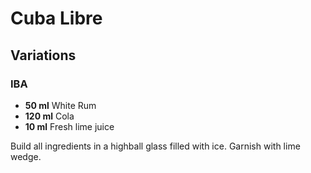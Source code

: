 # Cuba Libre

## Variations

### IBA

* **50 ml** White Rum
* **120 ml** Cola
* **10 ml** Fresh lime juice

Build all ingredients in a highball glass filled with ice. Garnish with lime wedge.
